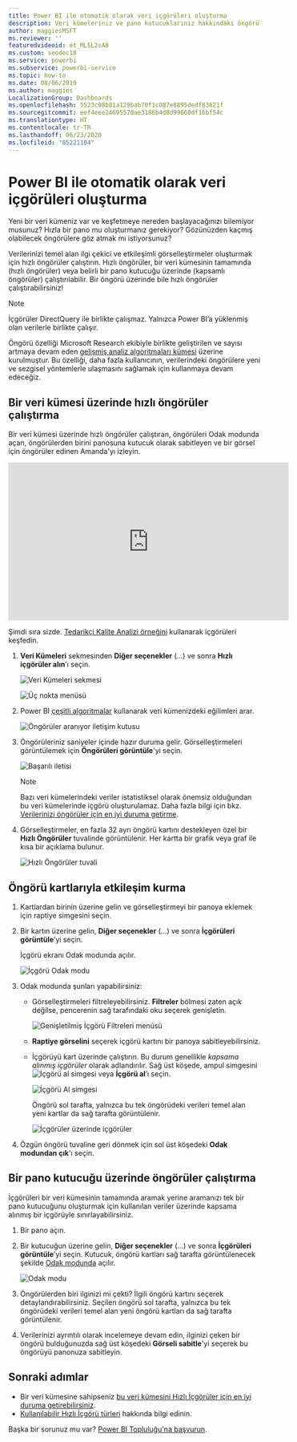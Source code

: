 ```yaml
---
title: Power BI ile otomatik olarak veri içgörüleri oluşturma
description: Veri kümeleriniz ve pano kutucuklarınız hakkındaki öngörüleri nasıl edineceğinizi öğrenin.
author: maggiesMSFT
ms.reviewer: ''
featuredvideoid: et_MLSL2sA8
ms.custom: seodec18
ms.service: powerbi
ms.subservice: powerbi-service
ms.topic: how-to
ms.date: 08/06/2019
ms.author: maggies
LocalizationGroup: Dashboards
ms.openlocfilehash: 5523c08b81a129bab70f1c087e8895dedf83621f
ms.sourcegitcommit: eef4eee24695570ae3186b4d8d99660df16bf54c
ms.translationtype: HT
ms.contentlocale: tr-TR
ms.lasthandoff: 06/23/2020
ms.locfileid: "85221104"
---
```

# <a name="generate-data-insights-automatically-with-power-bi"></a>Power BI ile otomatik olarak veri içgörüleri oluşturma
Yeni bir veri kümeniz var ve keşfetmeye nereden başlayacağınızı bilemiyor musunuz?  Hızla bir pano mu oluşturmanız gerekiyor?  Gözünüzden kaçmış olabilecek öngörülere göz atmak mı istiyorsunuz?

Verilerinizi temel alan ilgi çekici ve etkileşimli görselleştirmeler oluşturmak için hızlı öngörüler çalıştırın. Hızlı öngörüler, bir veri kümesinin tamamında (hızlı öngörüler) veya belirli bir pano kutucuğu üzerinde (kapsamlı öngörüler) çalıştırılabilir. Bir öngörü üzerinde bile hızlı öngörüler çalıştırabilirsiniz!

> [!NOTE]
> İçgörüler DirectQuery ile birlikte çalışmaz. Yalnızca Power BI’a yüklenmiş olan verilerle birlikte çalışır.
> 

Öngörü özelliği Microsoft Research ekibiyle birlikte geliştirilen ve sayısı artmaya devam eden [gelişmiş analiz algoritmaları kümesi](../consumer/end-user-insight-types.md) üzerine kurulmuştur. Bu özelliği, daha fazla kullanıcının, verilerindeki öngörülere yeni ve sezgisel yöntemlerle ulaşmasını sağlamak için kullanmaya devam edeceğiz.

## <a name="run-quick-insights-on-a-dataset"></a>Bir veri kümesi üzerinde hızlı öngörüler çalıştırma
Bir veri kümesi üzerinde hızlı öngörüler çalıştıran, öngörüleri Odak modunda açan, öngörülerden birini panosuna kutucuk olarak sabitleyen ve bir görsel için öngörüler edinen Amanda'yı izleyin.

<iframe width="560" height="315" src="https://www.youtube.com/embed/et_MLSL2sA8" frameborder="0" allowfullscreen></iframe>


Şimdi sıra sizde. [Tedarikçi Kalite Analizi örneğini](sample-supplier-quality.md) kullanarak içgörüleri keşfedin.

1. **Veri Kümeleri** sekmesinden **Diğer seçenekler** (...) ve sonra **Hızlı içgörüler alın**’ı seçin.
   
    ![Veri Kümeleri sekmesi](media/service-insights/power-bi-ellipses.png)
   
    ![Üç nokta menüsü](media/service-insights/power-bi-tab.png)
2. Power BI [çeşitli algoritmalar](../consumer/end-user-insight-types.md) kullanarak veri kümenizdeki eğilimleri arar.
   
    ![Öngörüler aranıyor iletişim kutusu](media/service-insights/pbi_autoinsightssearching.png)
3. Öngörüleriniz saniyeler içinde hazır duruma gelir.  Görselleştirmeleri görüntülemek için **Öngörüleri görüntüle**'yi seçin.
   
    ![Başarılı iletisi](media/service-insights/pbi_autoinsightsuccess.png)
   
    > [!NOTE]
    > Bazı veri kümelerindeki veriler istatistiksel olarak önemsiz olduğundan bu veri kümelerinde içgörü oluşturulamaz.  Daha fazla bilgi için bkz. [Verilerinizi öngörüler için en iyi duruma getirme](service-insights-optimize.md).
    > 
    
4. Görselleştirmeler, en fazla 32 ayrı öngörü kartını destekleyen özel bir **Hızlı Öngörüler** tuvalinde görüntülenir. Her kartta bir grafik veya graf ile kısa bir açıklama bulunur.
   
    ![Hızlı Öngörüler tuvali](media/service-insights/power-bi-insights.png)

## <a name="interact-with-the-insight-cards"></a>Öngörü kartlarıyla etkileşim kurma

1. Kartlardan birinin üzerine gelin ve görselleştirmeyi bir panoya eklemek için raptiye simgesini seçin.

2. Bir kartın üzerine gelin, **Diğer seçenekler** (...) ve sonra **İçgörüleri görüntüle**’yi seçin. 

    İçgörü ekranı Odak modunda açılır.
   
    ![İçgörü Odak modu](media/service-insights/power-bi-insight-focus.png)
3. Odak modunda şunları yapabilirsiniz:
   
   * Görselleştirmeleri filtreleyebilirsiniz. **Filtreler** bölmesi zaten açık değilse, pencerenin sağ tarafındaki oku seçerek genişletin.

       ![Genişletilmiş İçgörü Filtreleri menüsü](media/service-insights/power-bi-insights-filter-new.png)
   * **Raptiye görselini** seçerek içgörü kartını bir panoya sabitleyebilirsiniz.
   * İçgörüyü kart üzerinde çalıştırın. Bu durum genellikle *kapsama alınmış içgörüler* olarak adlandırılır. Sağ üst köşede, ampul simgesini ![İçgörü al simgesi](media/service-insights/power-bi-bulb-icon.png) veya **İçgörü al**’ı seçin.
     
       ![İçgörü Al simgesi](media/service-insights/pbi-autoinsights-tile.png)
     
     Öngörü sol tarafta, yalnızca bu tek öngörüdeki verileri temel alan yeni kartlar da sağ tarafta görüntülenir.
     
       ![İçgörüler üzerinde içgörüler](media/service-insights/power-bi-insights-on-insights-new.png)
4. Özgün öngörü tuvaline geri dönmek için sol üst köşedeki **Odak modundan çık**'ı seçin.

## <a name="run-insights-on-a-dashboard-tile"></a>Bir pano kutucuğu üzerinde öngörüler çalıştırma
İçgörüleri bir veri kümesinin tamamında aramak yerine aramanızı tek bir pano kutucuğunu oluşturmak için kullanılan veriler üzerinde kapsama alınmış bir içgörüyle sınırlayabilirsiniz. 

1. Bir pano açın.
2. Bir kutucuğun üzerine gelin, **Diğer seçenekler** (...) ve sonra **İçgörüleri görüntüle**’yi seçin. Kutucuk, öngörü kartları sağ tarafta görüntülenecek şekilde [Odak modunda](../consumer/end-user-focus.md) açılır.    
   
    ![Odak modu](media/service-insights/pbi-insights-tile.png)    
3. Öngörülerden biri ilginizi mi çekti? İlgili öngörü kartını seçerek detaylandırabilirsiniz. Seçilen öngörü sol tarafta, yalnızca bu tek öngörüdeki verileri temel alan yeni öngörü kartları da sağ tarafta görüntülenir.    
4. Verilerinizi ayrıntılı olarak incelemeye devam edin, ilginizi çeken bir öngörü bulduğunuzda sağ üst köşedeki **Görseli sabitle**'yi seçerek bu öngörüyü panonuza sabitleyin.

## <a name="next-steps"></a>Sonraki adımlar
- Bir veri kümesine sahipseniz [bu veri kümesini Hızlı İçgörüler için en iyi duruma getirebilirsiniz](service-insights-optimize.md).
- [Kullanılabilir Hızlı İçgörü türleri](../consumer/end-user-insight-types.md) hakkında bilgi edinin.

Başka bir sorunuz mu var? [Power BI Topluluğu'na başvurun](https://community.powerbi.com/).
